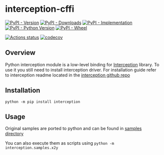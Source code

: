 interception-cffi
=================
[![PyPI - Version](https://img.shields.io/pypi/v/interception)](https://pypi.org/project/interception/)
[![PyPI - Downloads](https://img.shields.io/pypi/dm/interception)](https://pypi.org/project/interception/)
[![PyPI - Implementation](https://img.shields.io/pypi/implementation/interception)](https://pypi.org/project/interception/)
[![PyPI - Python Version](https://img.shields.io/pypi/pyversions/interception)](https://pypi.org/project/interception/)
[![PyPI - Wheel](https://img.shields.io/pypi/wheel/interception)](https://pypi.org/project/interception/)

[![Actions status](https://github.com/vpoverennov/interception-cffi/workflows/CI/badge.svg)](https://github.com/vpoverennov/interception-cffi/actions)
[![codecov](https://codecov.io/github/vpoverennov/interception-cffi/graph/badge.svg?token=UX0CP8IXON)](https://codecov.io/github/vpoverennov/interception-cffi)


Overview
--------

Python interception module is a low-level binding for [Interception][interception] library.
To use it you still need to install interception driver.
For installation guide refer to interception readme located in the [interception github repo][interception]

Installation
------------

`python -m pip install interception`


Usage
-----

Original samples are ported to python and can be found in [samples directory][samples]

You can also execute them as scripts using
`python -m interception.samples.x2y`


[interception]: https://github.com/oblitum/interception/
[samples]: https://github.com/vpoverennov/interception-cffi/tree/master/samples
